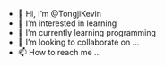 - 👋 Hi, I’m @TongjiKevin
- 👀 I’m interested in learning
- 🌱 I’m currently learning programming
- 💞️ I’m looking to collaborate on ...
- 📫 How to reach me ...

<!---
TongjiKevin/TongjiKevin is a ✨ special ✨ repository because its `README.md` (this file) appears on your GitHub profile.
You can click the Preview link to take a look at your changes.
--->
